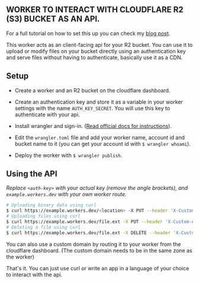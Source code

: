 ## WORKER TO INTERACT WITH CLOUDFLARE R2 (S3) BUCKET AS AN API.

For a full tutorial on how to set this up you can check my [blog post](https://blog.salikkhan.com/how-to-set-up-a-cdn-using-cloudflare-r2-and-workers/).

This worker acts as an client-facing api for your R2 bucket. You can use it to upload or modify files on your bucket directly using an authentication key and serve files without having to authenticate, basically use it as a CDN.

## Setup

- Create a worker and an R2 bucket on the cloudflare dashboard.

- Create an authentication key and store it as a variable in your worker settings with the name `AUTH_KEY_SECRET`. You will use this key to authenticate with your api.

- Install wrangler and sign-in. ([Read official docs for instructions](https://developers.cloudflare.com/workers/wrangler/install-and-update/)).

- Edit the `wrangler.toml` file and add your worker name, account id and bucket name to it (you can get your account id with `$ wrangler whoami`).

- Deploy the worker with `$ wrangler publish`.

## Using the API

_Replace `<auth-key>` with your actual key (remove the angle brackets), and `example.workers.dev` with your own worker route._

```bash
# Uploading binary data using curl
$ curl https://example.workers.dev/<location> -X PUT --header 'X-Custom-Auth-Key: <auth-key>' --data-binary 'test'
# Uploading files using curl
$ curl https://example.workers.dev/file.ext -X PUT --header 'X-Custom-Auth-Key: <auth-key>' --upload-file ./file.ext
# Deleting a file using curl
$ curl https://example.workers.dev/file.ext -X DELETE --header 'X-Custom-Auth-Key: <auth-key>'
```

You can also use a custom domain by routing it to your worker from the cloudflare dashboard. (The custom domain needs to be in the same zone as the worker)

That's it. You can just use curl or write an app in a language of your choice to interact with the api.
